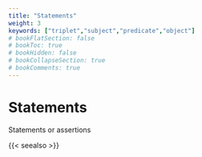 ```yaml
---
title: "Statements"
weight: 3
keywords: ["triplet","subject","predicate","object"]
# bookFlatSection: false
# bookToc: true
# bookHidden: false
# bookCollapseSection: true
# bookComments: true
---
```


# Statements

Statements or assertions

{{< seealso >}}

